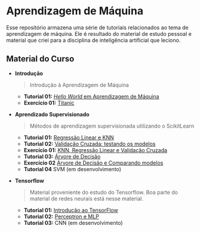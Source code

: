 # Aprendizagem de Máquina

Esse repositório armazena uma série de tutoriais relacionados ao tema de 
aprendizagem de máquina. Ele é resultado do material de estudo pessoal e material
que criei para a disciplina de inteligência artificial que leciono.

## Material do Curso

* **Introdução**
    > Introdução à Aprendizagem de Máquina
    * **Tutorial 01:** [*Hello World* em Aprendizagem de Máquina](Introduction/Tutorial01_HelloWorld.ipynb)
    * **Exercício 01:** [Titanic](Introduction/Exercicio01_Titanic.ipynb)

* **Aprendizado Supervisionado**
    > Métodos de aprendizagem supervisionada utilizando o ScikitLearn
    * **Tutorial 01:** [Regressão Linear e KNN](SupervisedLearning/Tutorial01_RegressaoLinear_KNN.ipynb)
    * **Tutorial 02:** [Validação Cruzada: testando os modelos](SupervisedLearning/Tutorial02_ValidacaoCruzada.ipynb)
    * **Exercício 01:** [KNN, Regressão Linear e Validação Cruzada](SupervisedLearning/Exercicio01_KNN_RL_CV.ipynb)
    * **Tutorial 03:** [Árvore de Decisão](SupervisedLearning/Tutorial03_ArvoreDeDecisao.ipynb)
    * **Exercício 02** [Árvore de Decisão e Comparando modelos](SupervisedLearning/Exercicio02_DT_Comparacao.ipynb)
    * **Tutorial 04** SVM (em desenvolvimento)

* **Tensorflow**
    > Material proveniente do estudo do Tensorflow. Boa parte do material de redes
    neurais está nesse material.
    * **Tutorial 01:** [Introdução ao TensorFlow](Tensorflow/Tutorial01_IntroducaoTensorflow.ipynb)
    * **Tutorial 02:** [Perceptron e MLP](Tensorflow/Tutorial02_MLP.ipynb)
    * **Tutorial 03:** CNN (em desenvolvimento)

